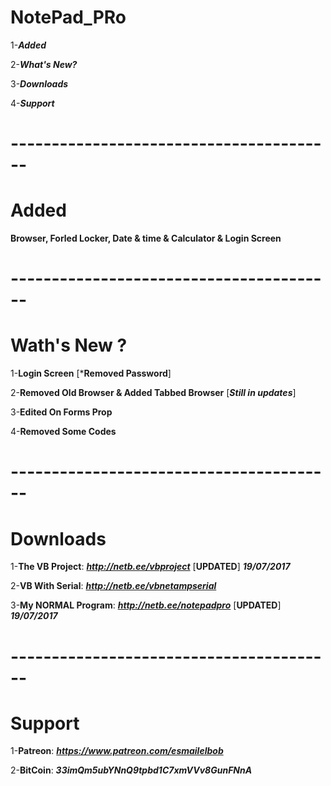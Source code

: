 # NotePad_PRo

1-***Added***

2-***What's New?***

3-***Downloads***

4-***Support***
# ----------------------------------------
# Added 

**Browser, Forled Locker, Date & time & Calculator & Login Screen**
# ----------------------------------------
# Wath's New ?

1-**Login Screen** [***Removed Password**] 

2-**Removed Old Browser & Added Tabbed Browser** [***Still in updates***]

3-**Edited On Forms Prop**

4-**Removed Some Codes**
# ----------------------------------------
# Downloads

1-**The VB Project**: ***http://netb.ee/vbproject*** [**UPDATED**] ***19/07/2017***

2-**VB With Serial**:  ***http://netb.ee/vbnetampserial***

3-**My NORMAL Program**:  ***http://netb.ee/notepadpro*** [**UPDATED**] ***19/07/2017***
# ----------------------------------------
# Support

1-**Patreon**: __***https://www.patreon.com/esmailelbob***__

2-**BitCoin**: __***33imQm5ubYNnQ9tpbd1C7xmVVv8GunFNnA***__
